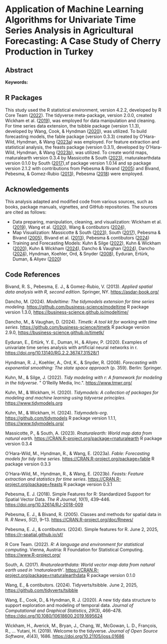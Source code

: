 # Application of Machine Learning Algorithms for Univariate Time Series Analysis in Agricultural Forecasting: A Case Study of Cherry Production in Turkey

## Abstract

**Keywords:**

## R Packages

This study used the R statistical environment, version 4.2.2, developed
by R Core Team ([2022](#ref-r-2022)). The tidyverse meta-package,
version 2.0.0, created Wickham et al. ([2019](#ref-tidyverse-2019)), was
employed for data manipulation and cleaning. For time series data
extension, the tsibble package (version 1.1.3), developed by Wang, Cook,
& Hyndman ([2020](#ref-tsibble-2020)), was utilized. To build
forecasting models, the fable package (version 0.3.3) created by
O’Hara-Wild, Hyndman, & Wang ([2023a](#ref-fable-2023)) was employed.
For feature extraction and statistical analysis, the feasts package
(version 0.3.1), developed by O’Hara-Wild, Hyndman, & Wang
([2023b](#ref-feasts-2023)), was utilized. To create world maps,
rnaturalearth version 0.3.4 by Massicotte & South
([2023](#ref-rnaturalearth-2023)), rnaturalearthdata version 0.1.0 by
South ([2017](#ref-rnaturalearthdata-2017)),sf package version 1.0.14
and sp package version 2.1.2 with contributions from Pebesma & Bivand
([2005](#ref-rnews-2005)) and Bivand, Pebesma, & Gomez-Rubio
([2013](#ref-asdar-2013)), Pebesma ([2018](#ref-sp-2018)) were employed.

## Acknowledgements

This analysis adapted and modified code from various sources, such as
books, package manuals, vignettes, and GitHub repositories. The sources
are cited as follows:

-   Data preparing, manipulation, cleaning, and visualization: Wickham
    et al. ([2019](#ref-tidyverse-2019)), Wang et al.
    ([2020](#ref-tsibble-2020)), Wang & contibutors
    ([2024](#ref-tsibble-2024-github)),
-   Map Visualization: Massicotte & South
    ([2023](#ref-rnaturalearth-2023)), South
    ([2017](#ref-rnaturalearthdata-2017)), Pebesma & Bivand
    ([2005](#ref-rnews-2005)), Bivand et al. ([2013](#ref-asdar-2013)),
    Pebesma & contibutors ([2024](#ref-sf-2024-github))
-   Training and Forecasting Models: Kuhn & Silge
    ([2022](#ref-kuhn-2022)), Kuhn & Wickham
    ([2020](#ref-tidymodels-2020)), Kuhn & Wickham
    ([2024](#ref-tidymodels-2024-github)), Dancho & Vaughan
    ([2024](#ref-timetk-2024-github)), Dancho
    ([2024](#ref-modeltime-2024-github)), Hyndman, Koehler, Ord, &
    Snyder ([2008](#ref-hyndman-2008)), Eyduran, Ertürk, Duman, & Aliyev
    ([2020](#ref-univariate-R-2020))

## Code References

Bivand, R. S., Pebesma, E. J., & Gomez-Rubio, V. (2013). *Applied
spatial data analysis with R, second edition*. Springer, NY.
<https://asdar-book.org/>

Dancho, M. (2024). *Modeltime: The tidymodels extension for time series
modeling*. <https://github.com/business-science/modeltime> R package
version 1.3.0, https://business-science.github.io/modeltime/

Dancho, M., & Vaughan, D. (2024). *Timetk: A tool kit for working with
time series*. <https://github.com/business-science/timetk> R package
version 2.9.0, https://business-science.github.io/timetk/

Eyduran, E., Ertürk, Y. E., Duman, H., & Aliyev, P. (2020). Examples of
univariate time series analysis with artificial neural networks in r.
<https://doi.org/10.13140/RG.2.2.36747.31528/1>

Hyndman, R. J., Koehler, A., Ord, K., & Snyder, R. (2008). *Forecasting
with exponential smoothing: The state space approach* (p. 359). Berlin:
Springer.

Kuhn, M., & Silge, J. (2022). *Tidy modeling with r: A framework for
modeling in the tidyverse*. " O’Reilly Media, Inc.".
<https://www.tmwr.org/>

Kuhn, M., & Wickham, H. (2020). *Tidymodels: A collection of packages
for modeling and machine learning using tidyverse principles.*
<https://www.tidymodels.org>

Kuhn, M., & Wickham, H. (2024). *Tidymodels-org*.
<https://github.com/tidymodels> R package version 1.1.1,
https://www.tidymodels.org/

Massicotte, P., & South, A. (2023). *Rnaturalearth: World map data from
natural earth*. <https://CRAN.R-project.org/package=rnaturalearth> R
package version 0.3.4

O’Hara-Wild, M., Hyndman, R., & Wang, E. (2023a). *Fable: Forecasting
models for tidy time series*. <https://CRAN.R-project.org/package=fable>
R package version 0.3.3

O’Hara-Wild, M., Hyndman, R., & Wang, E. (2023b). *Feasts: Feature
extraction and statistics for time series*.
<https://CRAN.R-project.org/package=feasts> R package version 0.3.1

Pebesma, E. J. (2018). <span class="nocase">Simple Features for R:
Standardized Support for Spatial Vector Data</span>. *The R Journal*,
*10*(1), 439–446. <https://doi.org/10.32614/RJ-2018-009>

Pebesma, E. J., & Bivand, R. (2005). Classes and methods for spatial
data in R. *R News*, *5*(2), 9–13.
<https://CRAN.R-project.org/doc/Rnews/>

Pebesma, E. J., & contibutors. (2024). Simple features for R. June 2,
2025, <https://r-spatial.github.io/sf/>

R Core Team. (2022). *R: A language and environment for statistical
computing*. Vienna, Austria: R Foundation for Statistical Computing.
<https://www.R-project.org/>

South, A. (2017). *Rnaturalearthdata: World vector map data from natural
earth used in ’rnaturalearth’*.
<https://CRAN.R-project.org/package=rnaturalearthdata> R package version
0.1.0

Wang, E., & contibutors. (2024). Tidyverts/tsibble. June 2, 2025,
<https://github.com/tidyverts/tsibble>

Wang, E., Cook, D., & Hyndman, R. J. (2020). A new tidy data structure
to support exploration and modeling of temporal data. *Journal of
Computational and Graphical Statistics*, *29*(3), 466–478.
<https://doi.org/10.1080/10618600.2019.1695624>

Wickham, H., Averick, M., Bryan, J., Chang, W., McGowan, L. D.,
François, R., … Yutani, H. (2019). Welcome to the <span
class="nocase">tidyverse</span>. *Journal of Open Source Software*,
*4*(43), 1686. <https://doi.org/10.21105/joss.01686>
